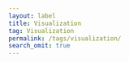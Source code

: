 ```yaml
---
layout: label
title: Visualization
tag: Visualization
permalink: /tags/visualization/
search_omit: true
---
```

